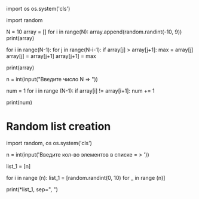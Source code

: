 import os
os.system('cls')



import random

N = 10
array = []
for i in range(N):
    array.append(random.randint(-10, 9))
print(array)
 

 
for i in range(N-1):
        for j in range(N-i-1):
            if array[j] > array[j+1]:
                max = array[j]
                array[j] = array[j+1]
                array[j+1] = max

print(array)


n = int(input("Введите число N => "))



num = 1
for i in range (N-1):
    if array[i] != array[i+1]:
        num += 1

print(num) 



# Random list creation

import random, os
os.system('cls')

n = int(input('Введите кол-во элементов в списке = > '))

list_1 = [n]

for i in range (n):
    list_1 = [random.randint(0, 10) for _ in range (n)]

print(*list_1, sep=", ")